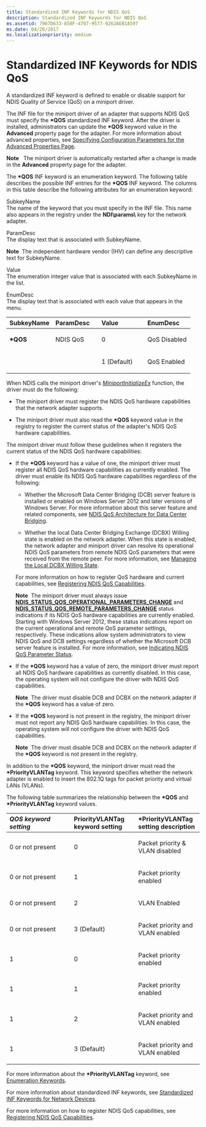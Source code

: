 ```yaml
---
title: Standardized INF Keywords for NDIS QoS
description: Standardized INF Keywords for NDIS QoS
ms.assetid: 7967D633-850F-4707-9577-9262AEB1A597
ms.date: 04/20/2017
ms.localizationpriority: medium
---
```


# Standardized INF Keywords for NDIS QoS


A standardized INF keyword is defined to enable or disable support for NDIS Quality of Service (QoS) on a miniport driver.

The INF file for the miniport driver of an adapter that supports NDIS QoS must specify the **\*QOS** standardized INF keyword. After the driver is installed, administrators can update the **\*QOS** keyword value in the **Advanced** property page for the adapter. For more information about advanced properties, see [Specifying Configuration Parameters for the Advanced Properties Page](specifying-configuration-parameters-for-the-advanced-properties-page.md).

**Note**   The miniport driver is automatically restarted after a change is made in the **Advanced** property page for the adapter.

 

The **\*QOS** INF keyword is an enumeration keyword. The following table describes the possible INF entries for the **\*QOS** INF keyword. The columns in this table describe the following attributes for an enumeration keyword:

<a href="" id="subkeyname"></a>SubkeyName  
The name of the keyword that you must specify in the INF file. This name also appears in the registry under the **NDI\\params\\** key for the network adapter.

<a href="" id="paramdesc"></a>ParamDesc  
The display text that is associated with SubkeyName.

**Note**  The independent hardware vendor (IHV) can define any descriptive text for SubkeyName.

 

<a href="" id="value"></a>Value  
The enumeration integer value that is associated with each SubkeyName in the list.

<a href="" id="enumdesc"></a>EnumDesc  
The display text that is associated with each value that appears in the menu.

<table>
<colgroup>
<col width="25%" />
<col width="25%" />
<col width="25%" />
<col width="25%" />
</colgroup>
<thead>
<tr class="header">
<th align="left">SubkeyName</th>
<th align="left">ParamDesc</th>
<th align="left">Value</th>
<th align="left">EnumDesc</th>
</tr>
</thead>
<tbody>
<tr class="odd">
<td align="left"><p><strong>*QOS</strong></p></td>
<td align="left"><p>NDIS QoS</p></td>
<td align="left"><p>0</p></td>
<td align="left"><p>QoS Disabled</p></td>
</tr>
<tr class="even">
<td align="left"></td>
<td align="left"></td>
<td align="left"><p>1 (Default)</p></td>
<td align="left"><p>QoS Enabled</p></td>
</tr>
</tbody>
</table>

 

When NDIS calls the miniport driver's [*MiniportInitializeEx*](https://msdn.microsoft.com/library/windows/hardware/ff559389) function, the driver must do the following:

-   The miniport driver must register the NDIS QoS hardware capabilities that the network adapter supports.

-   The miniport driver must also read the **\*QOS** keyword value in the registry to register the current status of the adapter's NDIS QoS hardware capabilities.

The miniport driver must follow these guidelines when it registers the current status of the NDIS QoS hardware capabilities:

-   If the **\*QOS** keyword has a value of one, the miniport driver must register all NDIS QoS hardware capabilities as currently enabled. The driver must enable its NDIS QoS hardware capabilities regardless of the following:

    -   Whether the Microsoft Data Center Bridging (DCB) server feature is installed or enabled on Windows Server 2012 and later versions of Windows Server. For more information about this server feature and related components, see [NDIS QoS Architecture for Data Center Bridging](ndis-qos-architecture-for-data-center-bridging.md).

    -   Whether the local Data Center Bridging Exchange (DCBX) Willing state is enabled on the network adapter. When this state is enabled, the network adapter and miniport driver can resolve its operational NDIS QoS parameters from remote NDIS QoS parameters that were received from the remote peer. For more information, see [Managing the Local DCBX Willing State](managing-the-local-dcbx-willing-state.md).

    For more information on how to register QoS hardware and current capabilities, see [Registering NDIS QoS Capabilities](registering-ndis-qos-capabilities.md).

    **Note**  The miniport driver must always issue [**NDIS\_STATUS\_QOS\_OPERATIONAL\_PARAMETERS\_CHANGE**](https://msdn.microsoft.com/library/windows/hardware/hh439810) and [**NDIS\_STATUS\_QOS\_REMOTE\_PARAMETERS\_CHANGE**](https://msdn.microsoft.com/library/windows/hardware/hh439812) status indications if its NDIS QoS hardware capabilities are currently enabled. Starting with Windows Server 2012, these status indications report on the current operational and remote QoS parameter settings, respectively. These indications allow system administrators to view NDIS QoS and DCB settings regardless of whether the Microsoft DCB server feature is installed. For more information, see [Indicating NDIS QoS Parameter Status](indicating-ndis-qos-parameter-status.md).

     

-   If the **\*QOS** keyword has a value of zero, the miniport driver must report all NDIS QoS hardware capabilities as currently disabled. In this case, the operating system will not configure the driver with NDIS QoS capabilities.

    **Note**  The driver must disable DCB and DCBX on the network adapter if the **\*QOS** keyword has a value of zero.

     

-   If the **\*QOS** keyword is not present in the registry, the miniport driver must not report any NDIS QoS hardware capabilities. In this case, the operating system will not configure the driver with NDIS QoS capabilities.

    **Note**  The driver must disable DCB and DCBX on the network adapter if the **\*QOS** keyword is not present in the registry.

     

In addition to the **\*QOS** keyword, the miniport driver must read the **\*PriorityVLANTag** keyword. This keyword specifies whether the network adapter is enabled to insert the 802.1Q tags for packet priority and virtual LANs (VLANs).

The following table summarizes the relationship between the **\*QOS** and **\*PriorityVLANTag** keyword values.

<table>
<colgroup>
<col width="33%" />
<col width="33%" />
<col width="33%" />
</colgroup>
<thead>
<tr class="header">
<th align="left"><em>QOS keyword setting</th>
<th align="left"></em>PriorityVLANTag keyword setting</th>
<th align="left">*PriorityVLANTag setting description</th>
</tr>
</thead>
<tbody>
<tr class="odd">
<td align="left">0 or not present</td>
<td align="left"><p>0</p></td>
<td align="left"><p>Packet priority &amp; VLAN disabled</p></td>
</tr>
<tr class="even">
<td align="left">0 or not present</td>
<td align="left"><p>1</p></td>
<td align="left"><p>Packet priority enabled</p></td>
</tr>
<tr class="odd">
<td align="left">0 or not present</td>
<td align="left"><p>2</p></td>
<td align="left"><p>VLAN Enabled</p></td>
</tr>
<tr class="even">
<td align="left">0 or not present</td>
<td align="left"><p>3 (Default)</p></td>
<td align="left"><p>Packet priority and VLAN enabled</p></td>
</tr>
<tr class="odd">
<td align="left">1</td>
<td align="left"><p>0</p></td>
<td align="left"><p>Packet priority enabled</p></td>
</tr>
<tr class="even">
<td align="left">1</td>
<td align="left"><p>1</p></td>
<td align="left"><p>Packet priority enabled</p></td>
</tr>
<tr class="odd">
<td align="left">1</td>
<td align="left"><p>2</p></td>
<td align="left"><p>Packet priority and VLAN enabled</p></td>
</tr>
<tr class="even">
<td align="left">1</td>
<td align="left"><p>3 (Default)</p></td>
<td align="left"><p>Packet priority and VLAN enabled</p></td>
</tr>
</tbody>
</table>

 

For more information about the **\*PriorityVLANTag** keyword, see [Enumeration Keywords](enumeration-keywords.md).

For more information about standardized INF keywords, see [Standardized INF Keywords for Network Devices](standardized-inf-keywords-for-network-devices.md).

For more information on how to register NDIS QoS capabilities, see [Registering NDIS QoS Capabilities](registering-ndis-qos-capabilities.md).

 

 





